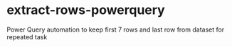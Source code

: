 # extract-rows-powerquery
Power Query automation to keep first 7 rows and last row from dataset for repeated task
